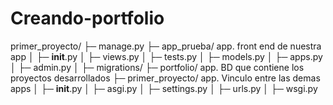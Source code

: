 # Creando-portfolio

primer_proyecto/
├─ manage.py
├─ app_prueba/      app. front end de nuestra app
│  ├─ __init__.py
│  ├─ views.py
│  ├─ tests.py
│  ├─ models.py
│  ├─ apps.py
│  ├─ admin.py
│  ├─ migrations/
├─ portfolio/       app. BD que contiene los proyectos desarrollados
├─ primer_proyecto/     app. Vinculo entre las demas apps
│  ├─ __init__.py
│  ├─ asgi.py
│  ├─ settings.py
│  ├─ urls.py
│  ├─ wsgi.py


